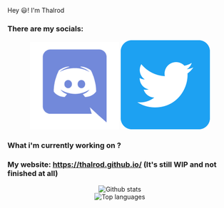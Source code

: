 Hey 😃!
I'm Thalrod

### There are my socials:
<p align=center>
  <a href="https://dsc.bio/thalrod_"><img src="https://raw.githubusercontent.com/Thalrod/Thalrod/main/images/Discord.png" width="200" /></a>
  <a href="https://twitter.com/Thalrod"><img src="https://raw.githubusercontent.com/Thalrod/Thalrod/main/images/Twitter.png" width="200" /></a>
</p>

### What i'm currently working on ?

### My website: https://thalrod.github.io/ (It's still WIP and not finished at all)

<p align=center>
  <img alt="Github stats" src="https://github-readme-stats.vercel.app/api?username=Thalrod&show_icons=true&count_private=true&theme=dracula" />
  <br /><img alt="Top languages" src="https://github-readme-stats.vercel.app/api/top-langs/?username=Thalrod&theme=dracula&card_width=800" />
</p>
